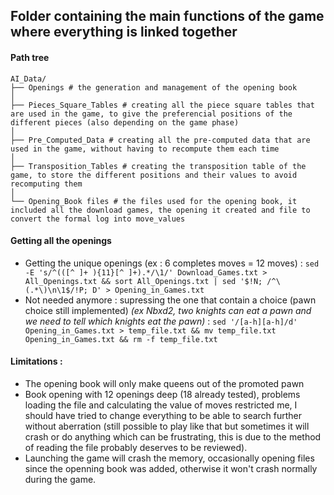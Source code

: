 ## Folder containing the main functions of the game where everything is linked together


#### Path tree
```
AI_Data/
├── Openings # the generation and management of the opening book
│
├── Pieces_Square_Tables # creating all the piece square tables that are used in the game, to give the preferencial positions of the different pieces (also depending on the game phase)
│
├── Pre_Computed_Data # creating all the pre-computed data that are used in the game, without having to recompute them each time
│
├── Transposition_Tables # creating the transposition table of the game, to store the different positions and their values to avoid recomputing them
│
└── Opening_Book files # the files used for the opening book, it included all the download games, the opening it created and file to convert the formal log into move_values
```


#### Getting all the openings 
* Getting the unique openings (ex : 6 completes moves = 12 moves) : `sed -E 's/^(([^ ]+ ){11}[^ ]+).*/\1/' Download_Games.txt > All_Openings.txt && sort All_Openings.txt | sed '$!N; /^\(.*\)\n\1$/!P; D' > Opening_in_Games.txt`
* Not needed anymore : supressing the one that contain a choice (pawn choice still implemented) _(ex Nbxd2, two knights can eat a pawn and we need to tell which knights eat the pawn)_ : `sed '/[a-h][a-h]/d' Opening_in_Games.txt > temp_file.txt && mv temp_file.txt Opening_in_Games.txt && rm -f temp_file.txt`


#### Limitations : 
* The opening book will only make queens out of the promoted pawn
* Book opening with 12 openings deep (18 already tested), problems loading the file and calculating the value of moves restricted me, I should have tried to change everything to be able to search further without aberration (still possible to play like that but sometimes it will crash or do anything which can be frustrating, this is due to the method of reading the file probably deserves to be reviewed).
* Launching the game will crash the memory, occasionally opening files since the openning book was added, otherwise it won't crash normally during the game.
